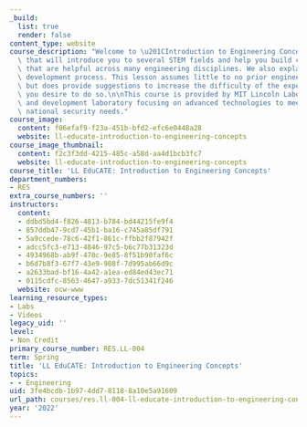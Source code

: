 ```yaml
---
_build:
  list: true
  render: false
content_type: website
course_description: "Welcome to \u201CIntroduction to Engineering Concepts,\" a lesson\
  \ that will introduce you to several STEM fields and help you build core skills\
  \ that are helpful across many engineering disciplines. We also explain the engineering/research\
  \ development process. This lesson assumes little to no prior engineering experience\
  \ but does provide suggestions to increase the difficulty of the experiments should\
  \ you desire to do so.\n\nThis course is provided by MIT Lincoln Laboratory, a research\
  \ and development laboratory focusing on advanced technologies to meet critical\
  \ national security needs."
course_image:
  content: f06efaf9-f23a-451b-bfd2-efc6e0448a28
  website: ll-educate-introduction-to-engineering-concepts
course_image_thumbnail:
  content: f2c3f3dd-4215-485c-a58d-aa4d1bcb3fc7
  website: ll-educate-introduction-to-engineering-concepts
course_title: 'LL EduCATE: Introduction to Engineering Concepts'
department_numbers:
- RES
extra_course_numbers: ''
instructors:
  content:
  - ddbd5bd4-f826-4813-b784-bd44215fe9f4
  - 857ddb47-9cd7-45b1-ba16-c745a85df791
  - 5a9ccede-78c6-42f1-861c-ffbb2f87942f
  - adcc5fc3-e713-4846-97c5-b6c77b31323d
  - 4934968b-ab9f-470c-9e85-8f51b90faf6c
  - b6d7b8f3-67f7-43e9-908f-7d995ab66d9c
  - a2633bad-bf16-4a42-a1ea-ed84ed43ec71
  - 0115cdfc-8563-4647-a933-7dc51341f246
  website: ocw-www
learning_resource_types:
- Labs
- Videos
legacy_uid: ''
level:
- Non Credit
primary_course_number: RES.LL-004
term: Spring
title: 'LL EduCATE: Introduction to Engineering Concepts'
topics:
- - Engineering
uid: 3fe4bcdb-1b97-4dd7-8118-8a10e5a91609
url_path: courses/res.ll-004-ll-educate-introduction-to-engineering-concepts-spring-2022
year: '2022'
---
```

